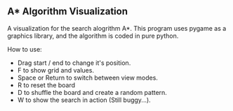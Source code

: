 ## A* Algorithm Visualization

A visualization for the search alogrithm A*.
This program uses pygame as a graphics library, and the algorithm is coded in pure python.

How to use:
- Drag start / end to change it's position.
- F to show grid and values.
- Space or Return to switch between view modes.
- R to reset the board
- D to shuffle the board and create a random pattern.
- W to show the search in action (Still buggy...). 


